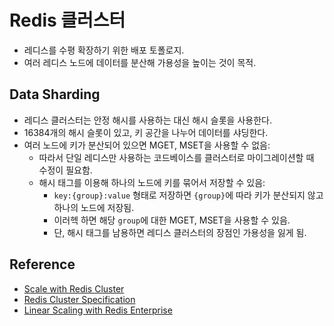 # Redis 클러스터

- 레디스를 수평 확장하기 위한 배포 토폴로지.
- 여러 레디스 노드에 데이터를 분산해 가용성을 높이는 것이 목적.

## Data Sharding

- 레디스 클러스터는 안정 해시를 사용하는 대신 해시 슬롯을 사용한다.
- 16384개의 해시 슬롯이 있고, 키 공간을 나누어 데이터를 샤딩한다.
- 여러 노드에 키가 분산되어 있으면 MGET, MSET을 사용할 수 없음:
  - 따라서 단일 레디스만 사용하는 코드베이스를 클러스터로 마이그레이션할 때 수정이 필요함.
  - 해시 태그를 이용해 하나의 노드에 키를 묶어서 저장할 수 있음:
    - `key:{group}:value` 형태로 저장하면 `{group}`에 따라 키가 분산되지 않고 하나의 노드에 저장됨.
    - 이러헥 하면 해당 `group`에 대한 MGET, MSET을 사용할 수 있음.
    - 단, 해시 태그를 남용하면 레디스 클러스터의 장점인 가용성을 잃게 됨.

## Reference

- [Scale with Redis Cluster](https://redis.io/docs/management/scaling/)
- [Redis Cluster Specification](https://redis.io/docs/reference/cluster-spec/)
- [Linear Scaling with Redis Enterprise](https://redis.com/redis-enterprise/technology/linear-scaling-redis-enterprise/)

